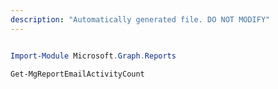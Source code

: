 ```yaml
---
description: "Automatically generated file. DO NOT MODIFY"
---
```


```powershell

Import-Module Microsoft.Graph.Reports

Get-MgReportEmailActivityCount

```